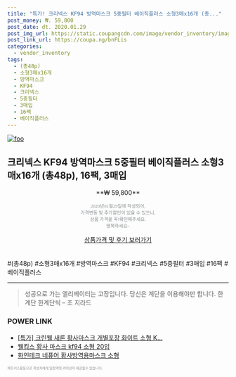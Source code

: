 ```yaml
--- 
title: "특가! 크리넥스 KF94 방역마스크 5중필터 베이직플러스 소형3매x16개 (총..." 
post_money: ₩. 59,800 
post_date: dt. 2020.01.29 
post_img_url: https://static.coupangcdn.com/image/vendor_inventory/images/2019/01/31/10/6/e85e6a87-0282-4047-932f-388843e7e4b0.jpg 
post_link_url: https://coupa.ng/bnFLis 
categories: 
  - vendor_inventory 
tags: 
  - (총48p) 
  - 소형3매x16개 
  - 방역마스크 
  - KF94 
  - 크리넥스 
  - 5중필터 
  - 3매입 
  - 16팩 
  - 베이직플러스 
--- 
```

[![foo](https://static.coupangcdn.com/image/vendor_inventory/images/2019/01/31/10/6/e85e6a87-0282-4047-932f-388843e7e4b0.jpg)](https://coupa.ng/bnFLis) 

## 크리넥스 KF94 방역마스크 5중필터 베이직플러스 소형3매x16개 (총48p), 16팩, 3매입 
<p style="text-align: center;">**₩ 59,800**</p> 
<p style="text-align: center;"><span style="color: #898c8f; font-family: Georgia,Times,serif; font-size: 0.75em;">2020년01월29일에 작성되어, <br>가격변동 및 추가할인이 있을 수 있으니,<br> 상품 가격을 꼭!확인해주세요.<br>행복하세요~</span> 
</p>	 
<div markdown="0" style="text-align: center;"><a href="https://coupa.ng/bnFLis" class="btn btn--success">상품가격 및 후기 보러가기</a></div> 
<br><br> 
  #(총48p) #소형3매x16개 #방역마스크 #KF94 #크리넥스 #5중필터 #3매입 #16팩 #베이직플러스 
<hr> 

> 성공으로 가는 엘리베이터는 고장입니다. 당신은 계단을 이용해야만 합니다. 한계단 한계단씩 – 조 지라드 


### POWER LINK

* <a href="https://blog.naver.com/santokki14/221788880542" target="_blank">[특가] 크린웰 새론 황사마스크 개별포장 화이트 소형 K...</a>
* <a href="https://blog.naver.com/fasyy4321/221787347824" target="_blank">웰킵스 황사 마스크 kf94 소형 20입</a>
* <a href="https://blog.naver.com/fasyy4321/221785765045" target="_blank">화인테크 네퓨어 황사방역용마스크 소형</a>

<span style="color: #898c8f; font-family: Georgia,Times,serif; font-size: 0.55em;">파트너스활동으로 작성자에게 일정액의 커미션이 제공될수 있습니다.</span> 

